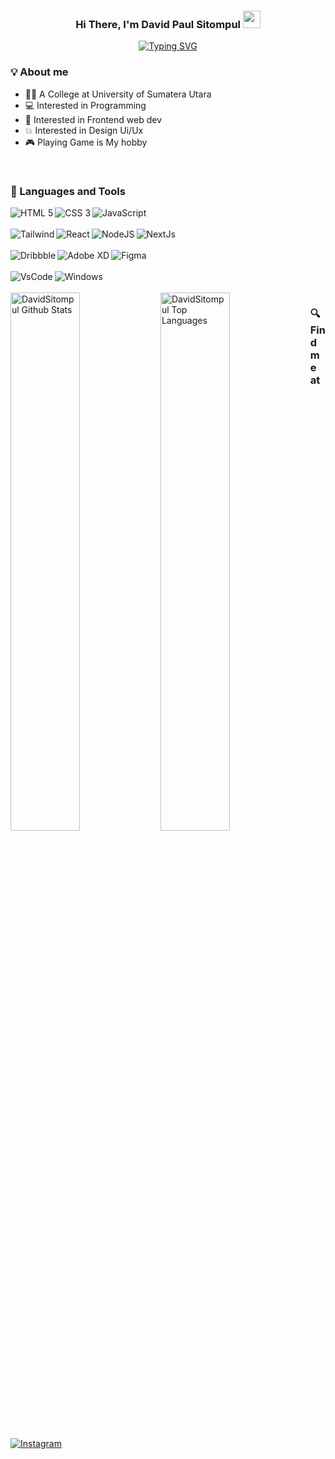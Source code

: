 <h3 align="center">
  Hi There, I'm David Paul Sitompul
  <img src="https://media.giphy.com/media/hvRJCLFzcasrR4ia7z/giphy.gif" width="28">
</h3>

<p align="center">
   <a href="https://git.io/typing-svg"><img src="https://readme-typing-svg.demolab.com?font=Montserrat&pause=1000&color=0c9df7&center=true&vCenter=true&width=450&lines=Beginner+Frontend+Web+Developer;" alt="Typing SVG" /></a>
</p>

### 💡 About me

- 👨‍🎓 A College at University of Sumatera Utara
- 💻 Interested in Programming
- 🧠 Interested in Frontend web dev
- 💥 Interested in Design Ui/Ux
- 🎮 Playing Game is My hobby

<br/>

### 🧰 Languages and Tools
<div align="left">
<img align="left" alt="HTML 5" src="https://img.shields.io/badge/html5-%23E34F26.svg?style=for-the-badge&logo=html5&logoColor=white" />
<img align="left" alt="CSS 3" src="https://img.shields.io/badge/css3-%231572B6.svg?style=for-the-badge&logo=css3&logoColor=white" />
<img align="left" alt="JavaScript" src="https://img.shields.io/badge/javascript-%23323330.svg?style=for-the-badge&logo=javascript&logoColor=%23F7DF1E" />
</div>
<br/>
<br/>

<div align="left">
<img align="left" alt="Tailwind" src="https://img.shields.io/badge/tailwindcss-%2338B2AC.svg?style=for-the-badge&logo=tailwind-css&logoColor=white" />
<img align="left" alt="React" src="https://img.shields.io/badge/react-%2320232a.svg?style=for-the-badge&logo=react&logoColor=%2361DAFB" />
<img align="left" alt="NodeJS" src="https://img.shields.io/badge/node.js-6DA55F?style=for-the-badge&logo=node.js&logoColor=white" />
<img align="left" alt="NextJs" src="https://img.shields.io/badge/Next-black?style=for-the-badge&logo=next.js&logoColor=white" />
</div>
<br/>
<br/>

  <!-- design -->
<div align="left">  
<img align="left" alt="Dribbble" src="https://img.shields.io/badge/Dribbble-EA4C89?style=for-the-badge&logo=dribbble&logoColor=white" />
<img align="left" alt="Adobe XD" src="https://img.shields.io/badge/Adobe%20XD-470137?style=for-the-badge&logo=Adobe%20XD&logoColor=#FF61F6" />
<img align="left" alt="Figma" src="https://img.shields.io/badge/figma-%23F24E1E.svg?style=for-the-badge&logo=figma&logoColor=white" />
</div>
<br/>
<br/>

  <!-- IDE -->
<div align="left">
<img align="left" alt="VsCode" src="https://img.shields.io/badge/Visual%20Studio%20Code-0078d7.svg?style=for-the-badge&logo=visual-studio-code&logoColor=white" />
<img align="left" alt="Windows" src="https://img.shields.io/badge/Windows-0078D6?style=for-the-badge&logo=windows&logoColor=white" />
</div>
<br/>
<br/>  
  <!--Github -->
<img align="left" width="47%" alt="DavidSitompul Github Stats" src="https://github-readme-stats.vercel.app/api?username=DavidSitompul&theme=prussian" />
<img align="left" width="47%" alt="DavidSitompul Top Languages" src="https://github-readme-stats.vercel.app/api/top-langs/?username=DavidSitompul&layout=compact&theme=prussian" />  

### 🔍 Find me at
<p>
  <a href="https://www.instagram.com/davidsitompull_/" target="blank">
    <img alt="Instagram" src="https://img.shields.io/badge/instagram-%23E4405F.svg?&style=for-the-badge&logo=instagram&logoColor=white" />
  </a>
</p>
  
